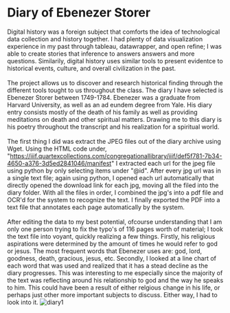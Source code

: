 # Diary of Ebenezer Storer
Digital history was a foreign subject that comforts the idea of technological data collection and history together. I had plenty of data visualization experience in my past through tableau, datawrapper, and open refine; I was able to create stories that inference to answers answers and more questions. Similarily, digital history uses similar tools to present evidentce to historical events, culture, and overall civilization in the past.
<br /> <br />
The project allows us to discover and research historical finding through the different tools tought to us throughout the class. The diary I have selected is Ebenezer Storer between 1749-1784. Ebenezer was a graduate from Harvard University, as well as an ad eundem degree from Yale. His diary entry consists mostly of the death of his family as well as providing meditations on death and other spiritual matters. Drawing me to this diary is his poetry throughout the transcript and his realization for a spiritual world. 
<br /> <br />
The first thing I did was extract the JPEG files out of the diary archive using Wget. Using the HTML code under, "https://iiif.quartexcollections.com/congregationallibrary/iiif/def5f781-7b34-4650-a376-3d5ed2841046/manifest" I extracted each url for the jpeg file using python by only selecting items under "@id". After every jpg url was in a single text file; again using python, I opened each url automatically that directly opened the download link for each jpg, moving all the filed into the diary folder. With all the files in order, I combined the jpg's into a pdf file and OCR'd for the system to recognize the text. I finally exported the PDF into a text file that annotates each page automatically by the system.
<br /> <br />
After editing the data to my best potential, ofcourse understanding that I am only one person trying to fix the typo's of 116 pages worth of material; I took the text file into voyant, quickly realizing a few things. Firstly, his religious aspirations were determined by the amount of times he would refer to god or jesus. The most frequent words that Ebenezer uses are: god, lord, goodness, death, gracious, jesus, etc. Secondly, I looked at a line chart of each word that was used and realized that it has a stead decline as the diary progresses. This was interesting to me especially since the majority of the text was reflecting around his relationship to god and the way he speaks to him. This could have been a result of either relgious change in his life, or perhaps just other more important subjects to discuss. Either way, I had to look into it.
![diary1](https://user-images.githubusercontent.com/94088312/174511423-4aef9c80-687d-4f5d-80b3-a62cd0dcb56a.png)
